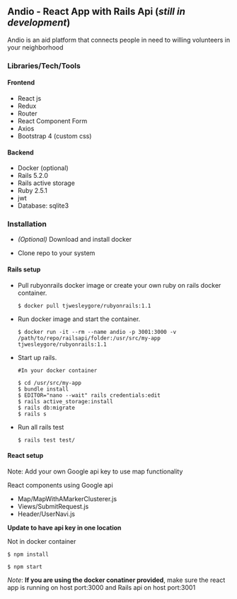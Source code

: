 ## Andio - React App with Rails Api (*still in development*)

Andio is an aid platform that connects people in need to willing volunteers in your neighborhood

### Libraries/Tech/Tools
#### Frontend
* React js
* Redux
* Router
* React Component Form
* Axios
* Bootstrap 4 (custom css)

#### Backend
* Docker (optional)
* Rails 5.2.0
* Rails active storage
* Ruby 2.5.1
* jwt
* Database: sqlite3

### Installation

- *(Optional)* Download and install docker
 
- Clone repo to your system

#### Rails setup

- Pull rubyonrails docker image or create your own ruby on rails docker container.
  
  `$ docker pull tjwesleygore/rubyonrails:1.1`

- Run docker image and start the container.

  ```
  $ docker run -it --rm --name andio -p 3001:3000 -v /path/to/repo/railsapi/folder:/usr/src/my-app tjwesleygore/rubyonrails:1.1
  ```

- Start up rails.
  
  ```
  #In your docker container

  $ cd /usr/src/my-app
  $ bundle install
  $ EDITOR="nano --wait" rails credentials:edit
  $ rails active_storage:install
  $ rails db:migrate
  $ rails s
  ```
- Run all rails test

  ```
  $ rails test test/
  ```
 
#### React setup

Note: Add your own Google api key to use map functionality

React components using Google api
* Map/MapWithAMarkerClusterer.js
* Views/SubmitRequest.js
* Header/UserNavi.js

**Update to have api key in one location**

Not in docker container

`$ npm install`

`$ npm start`

*Note*: **If you are using the docker conatiner provided**, make sure the react app is running on host port:3000 and Rails api on host port:3001